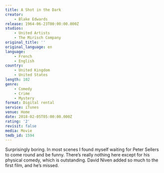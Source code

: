 ```yaml
---
title: A Shot in the Dark
creator:
    - Blake Edwards
release: 1964-06-23T00:00:00.000Z
studios:
    - United Artists
    - The Mirisch Company
original_title: ''
original_language: en
language:
    - French
    - English
country:
    - United Kingdom
    - United States
length: 102
genre:
    - Comedy
    - Crime
    - Mystery
format: Digital rental
service: iTunes
venue: Home
date: 2018-02-05T05:00:00.000Z
rating: '2'
revisit: false
media: Movie
tmdb_id: 1594
---
```


Surprisingly boring. In most scenes I found myself waiting for Peter Sellers to come round and be funny. There’s really nothing here except for his physical comedy, which is outstanding. David Niven added so much to the first film, and he’s missed.
